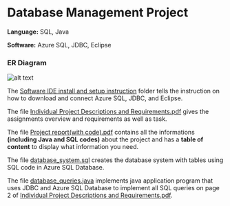 # Database  Management Project
**Language:** SQL, Java

**Software:** Azure SQL, JDBC, Eclipse 

### ER Diagram
![alt text](https://github.com/khuechuong/database_management_project/blob/main/Pic/er_.png)  

The [Software IDE install and setup instruction](https://github.com/khuechuong/database_management_project/tree/main/Software%20IDE%20install%20and%20setup%20instructions) folder tells the instruction on how to download and connect Azure SQL, JDBC, and Eclipse.

The file [Individual Project Descriptions and Requirements.pdf](https://github.com/khuechuong/database_management_project/blob/main/Individual%20Project%20Descriptions%20and%20Requirements.pdf) gives the assignments overview and requirements as well as task.

The file [Project report(with code).pdf](https://github.com/khuechuong/database_management_project/blob/main/Project%20report%20(with%20code).pdf) contains all the informations **(including Java and SQL codes)** about the project and has a **table of content** to display what information you need.


The file [database_system.sql](https://github.com/khuechuong/database_management_project/blob/main/database_system.sql) creates the database system with tables using SQL code in Azure SQL Database.

The file [database_queries.java](https://github.com/khuechuong/database_management_project/blob/main/database_queries.java) implements java application program that uses JDBC and Azure SQL Database to implement all SQL queries on page 2 of [Individual Project Descriptions and Requirements.pdf](https://github.com/khuechuong/database_management_project/blob/main/Individual%20Project%20Descriptions%20and%20Requirements.pdf).
